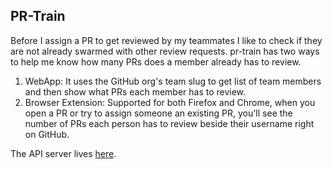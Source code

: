## PR-Train

Before I assign a PR to get reviewed by my teammates I like to check if they are not already swarmed with other review requests. pr-train has two ways to help me know how many PRs does a member already has to review.

1. WebApp: It uses the GitHub org's team slug to get list of team members and then show what PRs each member has to review.
2. Browser Extension: Supported for both Firefox and Chrome, when you open a PR or try to assign someone an existing PR, you'll see the number of PRs each person has to review beside their username right on GitHub.

The API server lives [here](https://github.com/itaditya/pr-train-api-server).
